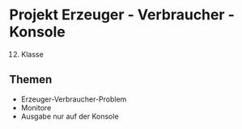 # Projekt Erzeuger - Verbraucher - Konsole

12. Klasse

## Themen
* Erzeuger-Verbraucher-Problem
* Monitore
* Ausgabe nur auf der Konsole
